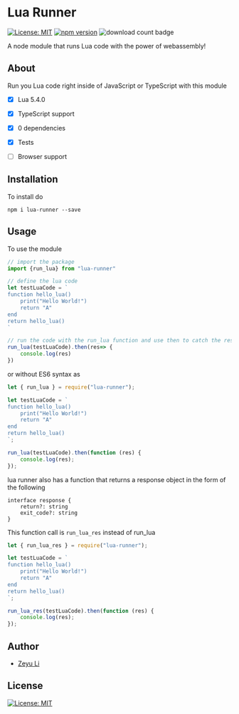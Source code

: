 # Lua Runner

[![License: MIT](https://img.shields.io/badge/License-MIT-yellow.svg)](https://opensource.org/licenses/MIT) [![npm version](https://badge.fury.io/js/lua-runner.svg)](https://badge.fury.io/js/lua-runner) ![download count badge](https://img.shields.io/npm/dt/lua-runner.svg) 

A node module that runs Lua code with the power of webassembly! 



## About

Run you Lua code right inside of JavaScript or TypeScript with this module

- [x] Lua 5.4.0
- [x] TypeScript support
- [x] 0 dependencies
- [x] Tests
- [ ] Browser support



## Installation

To install do

`npm i lua-runner --save`

<!-- Build (to include wasm) `` -->



## Usage

To use the module

```js
// import the package
import {run_lua} from "lua-runner"

// define the lua code
let testLuaCode = `    
function hello_lua()
    print("Hello World!")
    return "A"
end
return hello_lua()
`

// run the code with the run_lua function and use then to catch the response
run_lua(testLuaCode).then(res=> {
    console.log(res)
})
```

or without ES6 syntax as

```js
let { run_lua } = require("lua-runner");

let testLuaCode = `    
function hello_lua()
    print("Hello World!")
    return "A"
end
return hello_lua()
`;

run_lua(testLuaCode).then(function (res) {
    console.log(res);
});
```



lua runner also has a function that returns a response object in the form of the following

```tsx
interface response {
    return?: string
    exit_code?: string
}
```

 This function call is `run_lua_res` instead of run_lua

```js
let { run_lua_res } = require("lua-runner");

let testLuaCode = `    
function hello_lua()
    print("Hello World!")
    return "A"
end
return hello_lua()
`;

run_lua_res(testLuaCode).then(function (res) {
    console.log(res);
});
```



## Author

* [Zeyu Li](https://github.com/Zeyu-Li)



## License

[![License: MIT](https://img.shields.io/badge/License-MIT-yellow.svg)](https://opensource.org/licenses/MIT) 